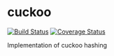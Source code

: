 # cuckoo

[![Build Status](https://travis-ci.org/mailund/cuckoo.svg?branch=master)](https://travis-ci.org/mailund/cuckoo)
[![Coverage Status](https://coveralls.io/repos/github/mailund/cuckoo/badge.svg)](https://coveralls.io/github/mailund/cuckoo)

Implementation of cuckoo hashing
